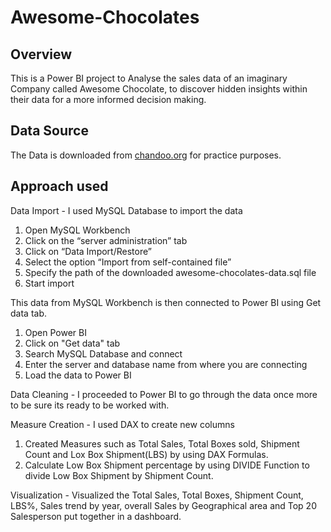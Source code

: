 # Awesome-Chocolates

## Overview
This is a Power BI project to Analyse the sales data of an imaginary Company called Awesome Chocolate, to discover hidden insights within their data for a more informed decision making.

## Data Source
The Data is downloaded from [chandoo.org](https://chandoo.org/wp/learn-sql-for-data-analysis/) for practice purposes.


## Approach used

Data Import - I used MySQL Database to import the data 

1. Open MySQL Workbench
2. Click on the “server administration” tab
3. Click on “Data Import/Restore”
4. Select the option “Import from self-contained file”
5. Specify the path of the downloaded awesome-chocolates-data.sql file
6. Start import


This data from MySQL Workbench is then connected to Power BI using Get data tab.

1. Open Power BI
2. Click on "Get data" tab
3. Search MySQL Database and connect
4. Enter the server and database name from where you are connecting
5. Load the data to Power BI


Data Cleaning - I proceeded to Power BI to go through the data once more to be sure its ready to be worked with.


Measure Creation - I used DAX to create new columns

1. Created Measures such as Total Sales, Total Boxes sold, Shipment Count and Lox Box Shipment(LBS) by using DAX Formulas.
2. Calculate Low Box Shipment percentage by using DIVIDE Function to divide Low Box Shipment by Shipment Count.


Visualization - Visualized the Total Sales, Total Boxes, Shipment Count, LBS%, Sales trend by year, overall Sales by Geographical area and Top 20 Salesperson put together in a dashboard.

